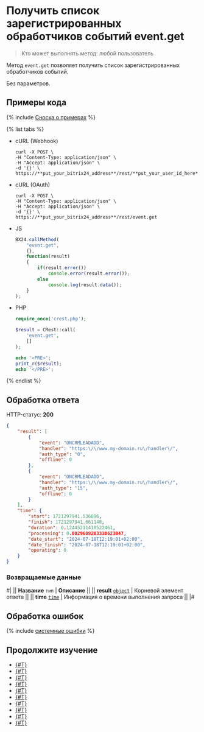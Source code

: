 # Получить список зарегистрированных обработчиков событий event.get

> Кто может выполнять метод: любой пользователь

Метод `event.get` позволяет получить список зарегистрированных обработчиков событий.

Без параметров.

## Примеры кода

{% include [Сноска о примерах](../../_includes/examples.md) %}

{% list tabs %}

- cURL (Webhook)

    ```curl
    curl -X POST \
    -H "Content-Type: application/json" \
    -H "Accept: application/json" \
    -d '{}' \
    https://**put_your_bitrix24_address**/rest/**put_your_user_id_here**/**put_your_webbhook_here**/event.get
    ```

- cURL (OAuth)

    ```curl
    curl -X POST \
    -H "Content-Type: application/json" \
    -H "Accept: application/json" \
    -d '{}' \
    https://**put_your_bitrix24_address**/rest/event.get
    ```

- JS

    ```js
    BX24.callMethod(
        "event.get",
        {},
        function(result)
        {
            if(result.error())
                console.error(result.error());
            else
                console.log(result.data());
        }
    );
    ```

- PHP

    ```php
    require_once('crest.php');

    $result = CRest::call(
        'event.get',
        []
    );

    echo '<PRE>';
    print_r($result);
    echo '</PRE>';
    ```

{% endlist %}


## Обработка ответа

HTTP-статус: **200**

```json
{
    "result": [
        {
            "event": "ONCRMLEADADD",
            "handler": "https:\/\/www.my-domain.ru\/handler\/",
            "auth_type": "0",
            "offline": 0
        },
        {
            "event": "ONCRMLEADADD",
            "handler": "https:\/\/www.my-domain.ru\/handler\/",
            "auth_type": "15",
            "offline": 0
        }
    ],
    "time": {
        "start": 1721297941.536696,
        "finish": 1721297941.661148,
        "duration": 0.12445211410522461,
        "processing": 0.0029609203338623047,
        "date_start": "2024-07-18T12:19:01+02:00",
        "date_finish": "2024-07-18T12:19:01+02:00",
        "operating": 0
    }
}
```

### Возвращаемые данные

#|
|| **Название**
`тип` | **Описание** ||
|| **result**
[`object`](../data-types.md) | Корневой элемент ответа ||
|| **time**
[`time`](../data-types.md) | Информация о времени выполнения запроса ||
|#

## Обработка ошибок

{% include [системные ошибки](../../_includes/system-errors.md) %}

## Продолжите изучение

- [{#T}](./events.md)
- [{#T}](./event-bind.md)
- [{#T}](./event-unbind.md)
- [{#T}](./safe-event-handlers.md)
- [{#T}](./offline-events.md)
- [{#T}](./event-offline-list.md)
- [{#T}](./event-offline-get.md)
- [{#T}](./event-offline-clear.md)
- [{#T}](./event-offline-error.md)
- [{#T}](./on-offline-event.md)